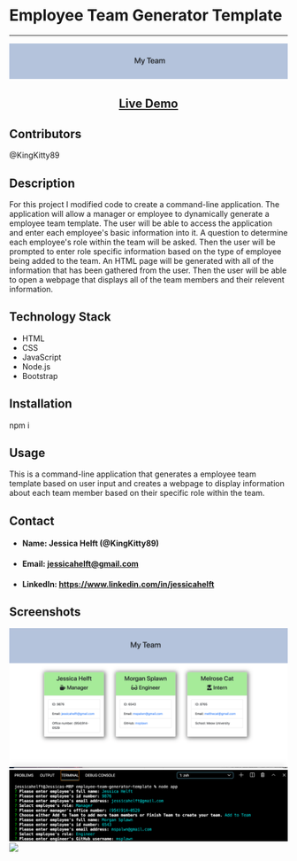 # **Employee Team Generator Template**
------
<img src="./assets/teamgen3.png">

<h2 align ="center"><a href ="https://drive.google.com/file/d/1sHz3fhVgzzBhiEI-micH5i6FEsVuYiED/view">Live Demo</a></h2>


## **Contributors**

@KingKitty89

## **Description**

For this project I modified code to create a command-line application. The application will  allow a manager or employee to dynamically generate a employee team template. The user will be able to access the application and enter each employee's basic information into it. A question to determine each employee's role within the team will be asked. Then the user will be prompted to enter role specific information based on the type of employee being added to the team. An HTML page will be generated with all of the information that has been gathered from the user. Then the user will be able to open a webpage that displays all of the team members and their relevent information.

## **Technology Stack**
* HTML 
* CSS 
* JavaScript
* Node.js
* Bootstrap

## **Installation**

npm i

## **Usage**

This is a command-line application that generates a employee team template based on user input and creates a webpage to display information about each team member based on their specific role within the team.

## **Contact**
* #### **Name:** Jessica Helft (@KingKitty89)
* #### **Email:** [jessicahelft@gmail.com](jessicahelft@gmail.com)
* #### **LinkedIn:** https://www.linkedin.com/in/jessicahelft

## **Screenshots**

<img src="./assets/teamgen.png">

<img src="./assets/teamgen2.png">

<img src="./assets/teamgen.gif">



